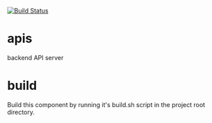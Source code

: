 [![Build Status](https://travis-ci.com/kappnav/ui.svg?branch=master)](https://travis-ci.com/kappnav/apis)

# apis
backend API server

# build
Build this component by running it's build.sh script in the project root directory.
